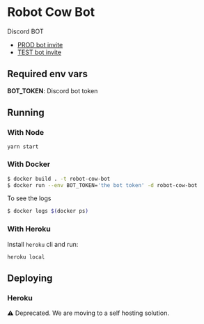 # Robot Cow Bot

Discord BOT

- [PROD bot invite](https://discord.com/api/oauth2/authorize?client_id=913903801033981952&permissions=2147560448&scope=bot)
- [TEST bot invite](https://discord.com/api/oauth2/authorize?client_id=976075945293266984&permissions=2147560448&scope=bot)

## Required env vars

**BOT_TOKEN**: Discord bot token

## Running

### With Node

`yarn start`

### With Docker

```bash
$ docker build . -t robot-cow-bot
$ docker run --env BOT_TOKEN='the bot token' -d robot-cow-bot
```

To see the logs

```bash
$ docker logs $(docker ps)
```

### With Heroku

Install `heroku` cli and run:

`heroku local`

## Deploying

### Heroku

⚠️ Deprecated. We are moving to a self hosting solution.

